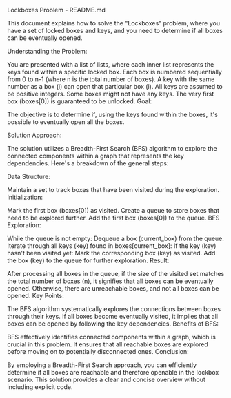 Lockboxes Problem - README.md

This document explains how to solve the "Lockboxes" problem, where you have a set of locked boxes and keys, and you need to determine if all boxes can be eventually opened.

Understanding the Problem:

You are presented with a list of lists, where each inner list represents the keys found within a specific locked box.
Each box is numbered sequentially from 0 to n-1 (where n is the total number of boxes).
A key with the same number as a box (i) can open that particular box (i).
All keys are assumed to be positive integers.
Some boxes might not have any keys.
The very first box (boxes[0]) is guaranteed to be unlocked.
Goal:

The objective is to determine if, using the keys found within the boxes, it's possible to eventually open all the boxes.

Solution Approach:

The solution utilizes a Breadth-First Search (BFS) algorithm to explore the connected components within a graph that represents the key dependencies. Here's a breakdown of the general steps:

Data Structure:

Maintain a set to track boxes that have been visited during the exploration.
Initialization:

Mark the first box (boxes[0]) as visited.
Create a queue to store boxes that need to be explored further.
Add the first box (boxes[0]) to the queue.
BFS Exploration:

While the queue is not empty:
Dequeue a box (current_box) from the queue.
Iterate through all keys (key) found in boxes[current_box]:
If the key (key) hasn't been visited yet:
Mark the corresponding box (key) as visited.
Add the box (key) to the queue for further exploration.
Result:

After processing all boxes in the queue, if the size of the visited set matches the total number of boxes (n), it signifies that all boxes can be eventually opened. Otherwise, there are unreachable boxes, and not all boxes can be opened.
Key Points:

The BFS algorithm systematically explores the connections between boxes through their keys.
If all boxes become eventually visited, it implies that all boxes can be opened by following the key dependencies.
Benefits of BFS:

BFS effectively identifies connected components within a graph, which is crucial in this problem.
It ensures that all reachable boxes are explored before moving on to potentially disconnected ones.
Conclusion:

By employing a Breadth-First Search approach, you can efficiently determine if all boxes are reachable and therefore openable in the lockbox scenario. This solution provides a clear and concise overview without including explicit code.

